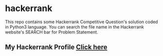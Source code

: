 # hackerrank
This repo contains some Hackerrank Competitive Question's solution coded in Python3 language. You can search the file name in the Hackerrank website's SEARCH bar for Problem Statement.

## My Hackerrank Profile [Click here](https://www.hackerrank.com/robinkataria)
